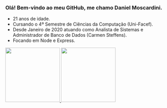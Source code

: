 ### Olá! Bem-vindo ao meu GitHub, me chamo Daniel Moscardini.
- 21 anos de idade. 
- Cursando o 4º Semestre de Ciências da Computação (Uni-Facef).
- Desde Janeiro de 2020 atuando como Analista de Sistemas e Administrador de Banco de Dados (Carmen Steffens).
- Focando em Node e Express.


 <div>
  <a href="https://github.com/danielmoscardini">
  <img height="170em" src="https://github-readme-stats.vercel.app/api?username=danielmoscardini&show_icons=true&theme=dracula&include_all_commits=true&count_private=true"/>
  <img height="170em" src="https://github-readme-stats.vercel.app/api/top-langs/?username=danielmoscardini&layout=compact&langs_count=7&theme=dracula"/>
</div>

